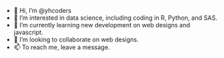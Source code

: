 - 👋 Hi, I’m @yhcoders
- 👀 I’m interested in data science, including coding in R, Python, and SAS.
- 🌱 I’m currently learning new development on web designs and javascript.
- 💞️ I’m looking to collaborate on web designs.
- 📫 To reach me, leave a message.

<!---
yhcoders/yhcoders is a ✨ special ✨ repository because its `README.md` (this file) appears on your GitHub profile.
You can click the Preview link to take a look at your changes.
--->
